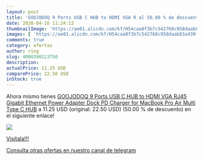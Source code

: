 ```yaml
---
layout: post
title: 'GOOJODOQ 9 Ports USB C HUB to HDMI VGA R al 50.00 % de descuento'
date: 2020-04-16 11:24:12
thumbnailImage: 'https://ae01.alicdn.com/kf/H54caa0f3b7c542768c958daab83a439f3/GOOJODOQ-9-Ports-USB-C-HUB-to-HDMI-VGA-RJ45-Gigabit-Ethernet-Power-Adapter-Dock-PD.jpg_350x350._SL200_.jpg'
images: [ 'https://ae01.alicdn.com/kf/H54caa0f3b7c542768c958daab83a439f3/GOOJODOQ-9-Ports-USB-C-HUB-to-HDMI-VGA-RJ45-Gigabit-Ethernet-Power-Adapter-Dock-PD.jpg_350x350._SL200_.jpg' ]
comments: true
category: ofertas
author: ring
slug: 4000390123750
description:
actualPrice: 11.25 USD
comparePrice: 22.50 USD
inStock: true
---
```


Ahora mismo tienes [GOOJODOQ 9 Ports USB C HUB to HDMI VGA RJ45 Gigabit Ethernet Power Adapter Dock PD Charger for MacBook Pro Air Multi Type C HUB](https://www.amazon.com/dp/4000390123750/?tag=redken08-20) a 11.25 USD (original: 22.50 USD) (50.00 %  de descuento) en el siguiente enlace!

[![](https://ae01.alicdn.com/kf/H54caa0f3b7c542768c958daab83a439f3/GOOJODOQ-9-Ports-USB-C-HUB-to-HDMI-VGA-RJ45-Gigabit-Ethernet-Power-Adapter-Dock-PD.jpg_350x350._SL200_.jpg)](https://www.amazon.com/dp/4000390123750/?tag=redken08-20)

[Visítala!!!](https://www.amazon.com/dp/4000390123750/?tag=redken08-20)

[Consulta otras ofertas en nuestro canal de telegram](https://t.me/s/ofertas25)
